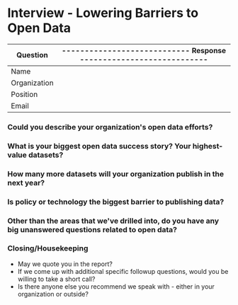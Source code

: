 # Interview - Lowering Barriers to Open Data

| Question | ---------------------------- Response ---------------------------- |
| --- | ---|
| Name    |                              |
| Organization |                          |
| Position | |
| Email | |

### Could you describe your organization's open data efforts?

### What is your biggest open data success story? Your highest-value datasets?

### How many more datasets will your organization publish in the next year?

### Is policy or technology the biggest barrier to publishing data?

### Other than the areas that we've drilled into, do you have any big unanswered questions related to open data?

### Closing/Housekeeping
* May we quote you in the report?
* If we come up with additional specific followup questions, would you be willing to take a short call?
* Is there anyone else you recommend we speak with - either in your organization or outside?
